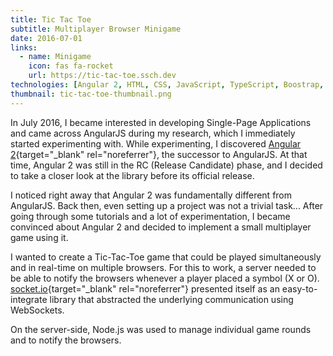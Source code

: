 ```yaml
---
title: Tic Tac Toe
subtitle: Multiplayer Browser Minigame
date: 2016-07-01
links:
  - name: Minigame
    icon: fas fa-rocket
    url: https://tic-tac-toe.ssch.dev
technologies: [Angular 2, HTML, CSS, JavaScript, TypeScript, Boostrap, Node.js, Express, socket.io]
thumbnail: tic-tac-toe-thumbnail.png
---
```


In July 2016, I became interested in developing Single-Page Applications and came across AngularJS during my research, which I immediately started experimenting with.
While experimenting, I discovered [Angular 2](https://angular.io){target="_blank" rel="noreferrer"}, the successor to AngularJS.
At that time, Angular 2 was still in the RC (Release Candidate) phase, and I decided to take a closer look at the library before its official release.

I noticed right away that Angular 2 was fundamentally different from AngularJS.
Back then, even setting up a project was not a trivial task...
After going through some tutorials and a lot of experimentation, I became convinced about Angular 2 and decided to implement a small multiplayer game using it.

I wanted to create a Tic-Tac-Toe game that could be played simultaneously and in real-time on multiple browsers.
For this to work, a server needed to be able to notify the browsers whenever a player placed a symbol (X or O).
[socket.io](https://socket.io){target="_blank" rel="noreferrer"} presented itself as an easy-to-integrate library that abstracted the underlying communication using WebSockets.

On the server-side, Node.js was used to manage individual game rounds and to notify the browsers.
